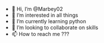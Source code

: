 - 👋 Hi, I’m @Marbey02
- 👀 I’m interested in all things
- 🌱 I’m currently learning python
- 💞️ I’m looking to collaborate on skills
- 📫 How to reach me ??? 

<!---
Marbey02/Marbey02 is a ✨ special ✨ repository because its `README.md` (this file) appears on your GitHub profile.
You can click the Preview link to take a look at your changes.
--->
